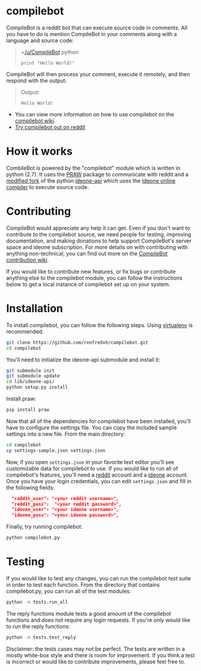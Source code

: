 compilebot
==========

CompileBot is a reddit bot that can execute source code in comments. All you have to do is mention CompileBot in your comments along with a language and source code:

> +[/u/CompileBot](http://www.reddit.com/user/CompileBot) python
> 
>     print "Hello World!"
> 

CompileBot will then process your comment, execute it remotely, and then respond with the output:

> Output:
> 
>     Hello World!
>     

* You can view more information on how to use compilebot on the [compilebot wiki](http://www.reddit.com/r/CompileBot/wiki/index#wiki_how_to_use_compilebot). 
* [Try compilebot out on reddit](http://www.reddit.com/r/CompileBot/comments/1ueer5/official_compilebot_testing_thread/)

# How it works

CombileBot is powered by the "compilebot" module which is written in python (2.7). It uses the [PRAW](https://github.com/praw-dev/praw) package to communicate with reddit and a [modified fork](https://github.com/renfredxh/ideone-api) of the python [ideone-api](https://github.com/jschaf/ideone-api) which uses the [Ideone online compiler](http://ideone.com) to execute source code.

# Contributing

CompileBot would appreciate any help it can get. Even if you don't want to contribute to the compilebot source, we need people for testing, improving documentation, and making donations to help support CompileBot's server space and ideone subscription. For more details on with contributing with anything non-technical, you can find out more on the [CompileBot contribution wiki](http://www.reddit.com/r/CompileBot/wiki/index#wiki_contributing).

If you would like to contribute new features, or fix bugs or contribute anything else to the compilebot module, you can follow the instructions below to get a local instance of compilebot set up on your system.

# Installation

To install compilebot, you can follow the following steps. Using [virtualenv](http://www.virtualenv.org) is recommended.

```bash
git clone https://github.com/renfredxh/compilebot.git
cd compilebot
```

You'll need to initialize the ideone-api submodule and install it:

```bash
git submodule init
git submodule update
cd lib/ideone-api/
python setup.py install
```

Install praw:

```bash
pip install praw
```

Now that all of the dependencies for compilebot have been installed, you'll have to configure the settings file. You can copy the included sample settings into a new file. From the main directory:

```bash
cd compilebot
cp settings-sample.json settings.json
```

Now, if you open `settings.json` in your favorite text editor you'll see customizable data for compilebot to use. If you would like to run all of compilebot's features, you'll need a [reddit](http://www.reddit.com/) account and a [ideone](http://ideone.com/account/register) account. Once you have your login credentials, you can edit `settings.json` and fill in the following fields:

```json
  "reddit_user": "<your reddit username>",
  "reddit_pass":  "<your reddit password>",
  "ideone_user": "<your ideone username>",
  "ideone_pass": "<your ideone password>",
```

Finally, try running compilebot:

```bash
python compilebot.py
```

# Testing

If you would like to test any changes, you can run the compilebot test suite in order to test each function. From the directory that contains compilebot.py, you can run all of the test modules:

```bash
python -m tests.run_all
```

The reply functions module tests a good amount of the compilebot functions and does not require any login requests. If you're only would like to run the reply functions:

```bash
python -m tests.test_reply
```

Disclaimer: the tests cases may not be perfect. The tests are written in a mostly white-box style and there is room for improvement. If you think a test is incorrect or would like to contribute improvements, please feel free to.
